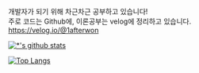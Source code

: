 개발자가 되기 위해 차근차근 공부하고 있습니다! <br>
주로 코드는 Github에, 이론공부는 velog에 정리하고 있습니다.  <br>
https://velog.io/@1afterwon


[![*'s github stats](https://github-readme-stats.vercel.app/api?username=1AfterWon&show_icons=true&theme=highcontrast)](https://github.com/1AfterWon)


[![Top Langs](https://github-readme-stats.vercel.app/api/top-langs/?username=1AfterWon)](https://github.com/1AfterWon/github-readme-stats)


<!-- 
![header](https://capsule-render.vercel.app/api?type=rounded&color=auto&height=300&section=header&text=깃허브%20특강&fontSize=90)
![C](https://img.shields.io/badge/-C-123456?style=flat-square&logo=C&logoColor=black)
![자바](https://img.shields.io/badge/-자바-007396?style=flat&logo=Java&logoColor=ffffff)
![Spring](https://img.shields.io/badge/-Spring-6DB33F?style=for-the-badge&logo=Spring&logoColor=white)
![TypeScript](https://img.shields.io/badge/-TypeScript-3178C6?style=flat-square&logo=TypeScript&logoColor=white)
![Serverless](https://img.shields.io/badge/-Serverless-FD5750?style=flat-square&logo=Serverless&logoColor=magenta)
![MariaDB](https://img.shields.io/badge/-MariaDB-1F305F?style=flat-square&logo=mariadb&logoColor=white)


Sry. Fixing :( 
--!>
